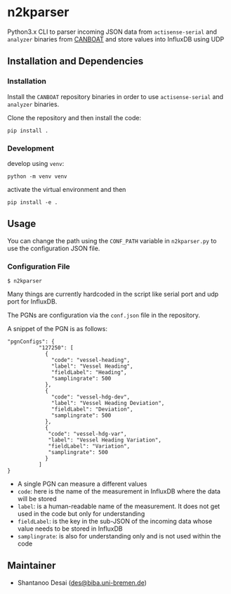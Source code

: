 # n2kparser
Python3.x CLI to parser incoming JSON data from `actisense-serial` and `analyzer` binaries from [CANBOAT](https://github.com/canboat/canboat) and store
values into InfluxDB using UDP

## Installation and Dependencies
### Installation

Install the `CANBOAT` repository binaries in order to use `actisense-serial` and `analyzer` binaries.

Clone the repository and then install the code:

    pip install .

### Development

develop using `venv`:

    python -m venv venv

activate the virtual environment and then

    pip install -e .


## Usage

You can change the path using the `CONF_PATH` variable in `n2kparser.py` to use the configuration JSON file.

### Configuration File

    $ n2kparser

Many things are currently hardcoded in the script like serial port and udp port for InfluxDB.

The PGNs are configuration via the `conf.json` file in the repository.

A snippet of the PGN is as follows:

```
"pgnConfigs": {
          "127250": [
            {
              "code": "vessel-heading",
              "label": "Vessel Heading",
              "fieldLabel": "Heading",
              "samplingrate": 500
            },
            {
              "code": "vessel-hdg-dev",
              "label": "Vessel Heading Deviation",
              "fieldLabel": "Deviation",
              "samplingrate": 500
            },
            {
             "code": "vessel-hdg-var",
             "label": "Vessel Heading Variation",
             "fieldLabel": "Variation",
             "samplingrate": 500
            }
          ]
}
```
* A single PGN can measure a different values
* `code`: here is the name of the measurement in InfluxDB where the data will be stored
* `label`: is a human-readable name of the measurement. It does not get used in the code but only for understanding
* `fieldLabel`: is the key in the sub-JSON of the incoming data whose value needs to be stored in InfluxDB
* `samplingrate`: is also for understanding only and is not used within the code

## Maintainer

* Shantanoo Desai (des@biba.uni-bremen.de)